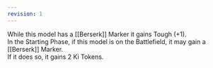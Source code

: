 ```yaml
---
revision: 1
---
```

While this model has a [[Berserk]] Marker it gains Tough (+1).  
In the Starting Phase, if this model is on the Battlefield, it may gain a [[Berserk]] Marker.  
If it does so, it gains 2 Ki Tokens.